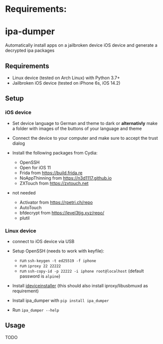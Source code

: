 # Requirements:

# ipa-dumper

Automatically install apps on a jailbroken device iOS device and generate a decrypted ipa packages

## Requirements

- Linux device (tested on Arch Linux) with Python 3.7+
- Jailbroken iOS device (tested on iPhone 6s, iOS 14.2)

## Setup

### iOS device

- Set device language to German and theme to dark or **alternativly** make a folder with images of the buttons of your language and theme
- Connect the device to your computer and make sure to accept the trust dialog
- Install the following packages from Cydia:
  - OpenSSH
  - Open for iOS 11
  - Frida from https://build.frida.re
  - NoAppThinning from https://n3d1117.github.io
  - ZXTouch from https://zxtouch.net
- not needed

  - Activator from https://rpetri.ch/repo
  - AutoTouch
  - bfdecrypt from https://level3tjg.xyz/repo/
  - plutil

### Linux device

- connect to iOS device via USB
- Setup OpenSSH (needs to work with keyfile):

  - run `ssh-keygen -t ed25519 -f iphone`
  - run `iproxy 22 22222`
  - run `ssh-copy-id -p 22222 -i iphone root@localhost` (default password is `alpine`)

- Install [ideviceinstaller](https://github.com/libimobiledevice/ideviceinstaller) (this should also install iproxy/libusbmuxd as requirement)
- Install ipa_dumper with `pip install ipa_dumper`
- Run `ipa_dumper --help`

## Usage

TODO

